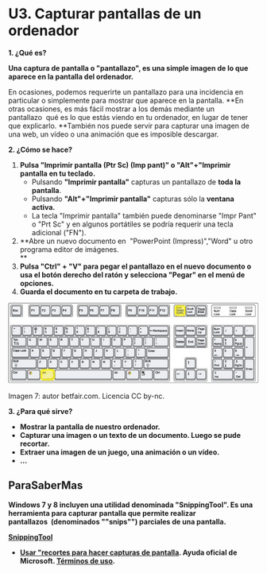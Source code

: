 # U3. Capturar pantallas de un ordenador

**1\. ¿Qué es?**

**Una captura de pantalla o "pantallazo", es una simple imagen de lo que aparece en la pantalla del ordenador.**

En ocasiones, podemos requerirte un pantallazo para una incidencia en particular o simplemente para mostrar que aparece en la pantalla. **En otras ocasiones, es más fácil mostrar a los demás mediante un pantallazo  qué es lo que estás viendo en tu ordenador, en lugar de tener que explicarlo. **También nos puede servir para capturar una imagen de una web, un vídeo o una animación que es imposible descargar.

**2\. ¿Cómo se hace?**

1.  **Pulsa "Imprimir pantalla (Ptr Sc) (Imp pant)" o "Alt"+"Imprimir pantalla en tu teclado.**
    *   Pulsando **"Imprimir pantalla"** capturas un pantallazo de **toda la pantalla**.
    *   Pulsando **"Alt"+"Imprimir pantalla"** capturas sólo la **ventana activa.**
    *   La tecla "Imprimir pantalla" también puede denominarse "Impr Pant" o "Prt Sc" y en algunos portátiles se podría requerir una tecla adicional ("FN").
2.  **Abre un nuevo documento en  "PowerPoint (Impress)","Word" u otro programa editor de imágenes.  
    **
3.  **Pulsa "Ctrl" + "V" para pegar el pantallazo en el nuevo documento o usa el botón derecho del ratón y selecciona "Pegar" en el menú de opciones.**
4.  **Guarda el documento en tu carpeta de trabajo.**


![](img/pantallazo.jpg "Combinación de teclas para hacer una captura de pantalla")


Imagen 7: autor betfair.com. Licencia CC by-nc.

**3\. ¿Para qué sirve?**

*   **Mostrar la pantalla de nuestro ordenador.**
*   **Capturar una imagen o un texto de un documento. Luego se pude recortar.**
*   **Extraer una imagen de un juego, una animación o un vídeo.**
*   **...**

## ParaSaberMas

**Windows 7 y 8 incluyen una utilidad denominada "SnippingTool". Es una herramienta para capturar pantalla que permite realizar pantallazos  (denominados ""snips"") parciales de una pantalla.**

[**SnippingTool**](http://xpsnipping.codeplex.com/)

*   **[Usar "recortes para hacer capturas de pantalla](http://windows.microsoft.com/es-xl/windows7/use-snipping-tool-to-capture-screen-shots). Ayuda oficial de Microsoft. [Términos de uso](http://www.microsoft.com/en-us/legal/intellectualproperty/copyright/default.aspx).**

